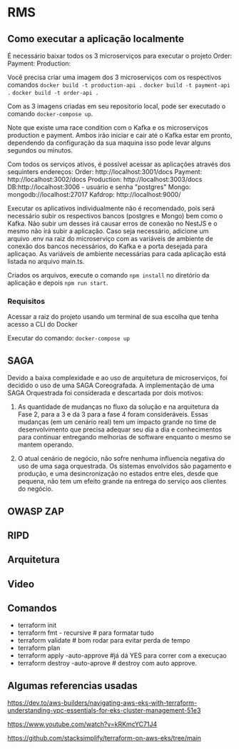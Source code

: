 # RMS

## Como executar a aplicação localmente
É necessário baixar todos os 3 microserviços para executar o projeto
Order:
Payment:
Production:

Você precisa criar uma imagem dos 3 microserviços com os respectivos comandos
`docker build -t production-api .`
`docker build -t payment-api .`
`docker build -t order-api .`

Com as 3 imagens criadas em seu repositorio local, pode ser executado o comando `docker-compose up`.

Note que existe uma race condition com o Kafka e os microserviços production e payment. Ambos irão iniciar e cair até o Kafka estar em pronto, dependendo da configuração da sua maquina isso pode levar alguns segundos ou minutos.

Com todos os serviços ativos, é possível acessar as aplicações através dos sequinters endereços:
Order: http://localhost:3001/docs
Payment: http://localhost:3002/docs
Production: http://localhost:3003/docs
DB:http://localhost:3006 - usuário e senha "postgres"
Mongo: mongodb://localhost:27017
Kafdrop: http://localhost:9000/

Executar os aplicativos individualmente não é recomendado, pois será necessário subir os respectivos bancos (postgres e Mongo) bem como o Kafka. Não subir um desses irá causar erros de conexão no NestJS e o mesmo não irá subir a aplicação. Caso seja necessário, adicione um arquivo .env na raiz do microserviço com as variáveis de ambiente de conexão dos bancos necessários, do Kafka e a porta desejada para aplicaçao. As variáveis de ambiente necessárias para cada aplicação está listada no arquivo main.ts.

Criados os arquivos, execute o comando `npm install` no diretório da aplicação e depois `npm run start`.

### Requisitos

Acessar a raiz do projeto usando um terminal de sua escolha que tenha acesso a CLI do Docker

Executar do comando: `docker-compose up`


## SAGA
Devido a baixa complexidade e ao uso de arquitetura de microserviços, foi decidido o uso de uma SAGA Coreografada. A implementação de uma SAGA Orquestrada foi considerada e descartada por dois motivos:

1) As quantidade de mudanças no fluxo da solução e na arquitetura da Fase 2, para a 3 e da 3 para a fase 4 foram consideráveis. Essas mudanças (em um cenário real) tem um impacto grande no time de desenvolvimento que precisa adequar seu dia a dia e conhecimentos para continuar entregando melhorias de software enquanto o mesmo se mantem operando.

2) O atual cenário de negócio, não sofre nenhuma influencia negativa do uso de uma saga orquestrada. Os sistemas envolvidos são pagamento e produção, e uma desincronização no estados entre eles, desde que pequena, não tem um efeito grande na entrega do serviço aos clientes do negócio.


## OWASP ZAP

## RIPD

## Arquitetura

## Video



## Comandos

- terraform init 
- terraform fmt - recursive # para formatar tudo
- terraform validate # bom rodar para evitar perda de tempo
- terraform plan
- terraform apply -auto-approve #já dá YES para correr com a execuçao
- terraform destroy -auto-aprove # destroy com auto approve.


## Algumas referencias usadas
https://dev.to/aws-builders/navigating-aws-eks-with-terraform-understanding-vpc-essentials-for-eks-cluster-management-51e3

https://www.youtube.com/watch?v=kRKmcYC71J4

https://github.com/stacksimplify/terraform-on-aws-eks/tree/main